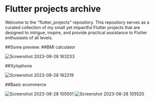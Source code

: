 # Flutter projects archive
Welcome to the "flutter_projects" repository. This repository serves as a curated collection of my small yet impactful Flutter projects that are designed to intrigue, inspire, and provide practical assistance to Flutter enthusiasts of all levels.

##Some preview:
##BMI calculator

![Screenshot 2023-08-28 163233](https://github.com/zZHuuZz/flutter_projects/assets/96064095/002c8d5f-6d06-4b8b-880e-963c360aea18)

##Xylophone

![Screenshot 2023-08-28 162219](https://github.com/zZHuuZz/flutter_projects/assets/96064095/34ba3878-e413-47f3-a82f-1bc759a79515)

##Basic ecommerce

![Screenshot 2023-08-28 105501](https://github.com/zZHuuZz/flutter_projects/assets/96064095/553a9617-2ac5-4878-9c61-2c583482af89)
![Screenshot 2023-08-28 105520](https://github.com/zZHuuZz/flutter_projects/assets/96064095/ce8534e6-e184-45d5-8458-c65223d5cc1d)
